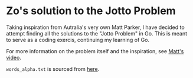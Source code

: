 # Zo's solution to the Jotto Problem

Taking inspiration from Autralia's very own Matt Parker, I have decided to attempt finding all the solutions to the "Jotto Problem" in Go. This is meant to serve as a coding exercis, continuing my learning of Go.

For more information on the problem itself and the inspiration, see [Matt's video](https://www.youtube.com/watch?v=c33AZBnRHks).

`words_alpha.txt` is sourced from [here](https://github.com/dwyl/english-words).


